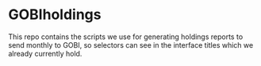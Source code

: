 # GOBIholdings
This repo contains the scripts we use for generating holdings reports to send monthly to GOBI, so selectors can see in the interface titles which we already currently hold.
